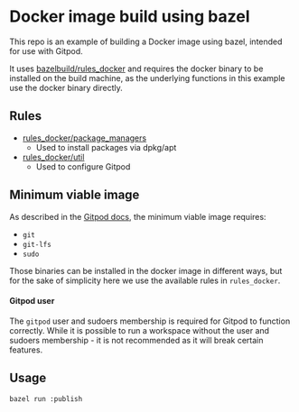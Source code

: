 # Docker image build using bazel

This repo is an example of building a Docker image using bazel, intended for use with Gitpod.

It uses [bazelbuild/rules_docker](https://github.com/bazelbuild/rules_docker) and requires the docker
binary to be installed on the build machine, as the underlying functions in this example use the docker binary directly.

## Rules

* [rules_docker/package_managers](https://github.com/bazelbuild/rules_docker/tree/master/docker/package_managers)
    * Used to install packages via dpkg/apt
* [rules_docker/util](https://github.com/bazelbuild/rules_docker/blob/master/docker/util)
    * Used to configure Gitpod

## Minimum viable image

As described in the [Gitpod docs](https://www.gitpod.io/docs/configure/workspaces/workspace-image#custom-base-image),
the minimum viable image requires:

* `git`
* `git-lfs`
* `sudo`

Those binaries can be installed in the docker image in different ways, but for the sake of simplicity here we use the
available rules in `rules_docker`.

#### Gitpod user

The `gitpod` user and sudoers membership is required for Gitpod to function correctly. While it is possible to run a
workspace without the user and sudoers membership - it is not recommended as it will break certain features.

## Usage

```bash
bazel run :publish
```
